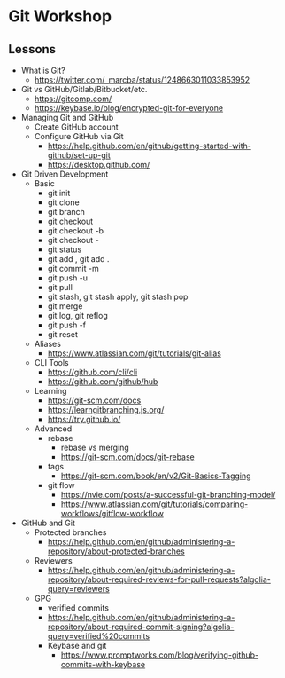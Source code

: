 # Git Workshop

## Lessons

- What is Git?
  - https://twitter.com/_marcba/status/1248663011033853952
- Git vs GitHub/Gitlab/Bitbucket/etc.
  - https://gitcomp.com/
  - https://keybase.io/blog/encrypted-git-for-everyone
- Managing Git and GitHub
  - Create GitHub account
  - Configure GitHub via Git
    - https://help.github.com/en/github/getting-started-with-github/set-up-git
    - https://desktop.github.com/
- Git Driven Development
  - Basic
    - git init
    - git clone
    - git branch
    - git checkout <branch>
    - git checkout -b <name>
    - git checkout -
    - git status
    - git add <filename>, git add .
    - git commit -m
    - git push -u <remote> <branch>
    - git pull
    - git stash, git stash apply, git stash pop
    - git merge
    - git log, git reflog
    - git push -f
    - git reset
  - Aliases
    - https://www.atlassian.com/git/tutorials/git-alias
  - CLI Tools
    - https://github.com/cli/cli
    - https://github.com/github/hub
  - Learning
    - https://git-scm.com/docs
    - https://learngitbranching.js.org/
    - https://try.github.io/
  - Advanced
    - rebase
      - rebase vs merging
      - https://git-scm.com/docs/git-rebase
    - tags
      - https://git-scm.com/book/en/v2/Git-Basics-Tagging
    - git flow
      - https://nvie.com/posts/a-successful-git-branching-model/
      - https://www.atlassian.com/git/tutorials/comparing-workflows/gitflow-workflow
- GitHub and Git
  - Protected branches
    - https://help.github.com/en/github/administering-a-repository/about-protected-branches
  - Reviewers
    - https://help.github.com/en/github/administering-a-repository/about-required-reviews-for-pull-requests?algolia-query=reviewers
  - GPG
    - verified commits
    - https://help.github.com/en/github/administering-a-repository/about-required-commit-signing?algolia-query=verified%20commits
    - Keybase and git
      - https://www.promptworks.com/blog/verifying-github-commits-with-keybase
